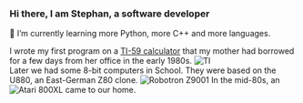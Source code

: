 ### Hi there, I am Stephan, a software developer 

🌱 I’m currently learning more Python, more C++ and more languages.

I wrote my first program on a [TI-59 calculator](https://en.wikipedia.org/wiki/TI-59_/_TI-58)
that my mother had borrowed for a few days from her office in the early 1980s.
![TI](https://upload.wikimedia.org/wikipedia/commons/0/03/TI-59.jpg)          
Later we had some 8-bit computers in School. They were based on the U880, an East-German Z80 clone.
![Robotron Z9001](https://upload.wikimedia.org/wikipedia/commons/thumb/c/cd/Robotron-KC87-1.jpg/120px-Robotron-KC87-1.jpg)
In the mid-80s, an ![Atari 800XL](https://upload.wikimedia.org/wikipedia/commons/thumb/b/bf/Atari-800XL.jpg/280px-Atari-800XL.jpg) came to our home.



<!--
**swiesenhuetter/swiesenhuetter** is a ✨ _special_ ✨ repository because its `README.md` (this file) appears on your GitHub profile.

Here are some ideas to get you started:

- 🔭 I’m currently working on Python experiments
- 🌱 I’m currently learning Python
- 👯 I’m looking to collaborate on ...
- 🤔 I’m looking for help with ...
- 💬 Ask me about ...
- 📫 How to reach me: ...
- 😄 Pronouns: ...
- ⚡ Fun fact: ...
-->
